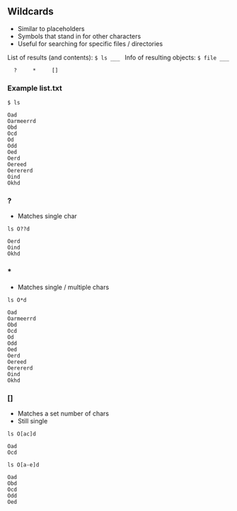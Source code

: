 ## Wildcards
- Similar to placeholders
- Symbols that stand in for other characters
- Useful for searching for specific files / directories

List of results (and contents):		`$ ls ___ `
Info of resulting objects:  		`$ file ___`

`   ?     *     []   `


### Example list.txt
```
$ ls

Oad
Oarmeerrd
Obd
Ocd
Od
Odd
Oed
Oerd
Oereed
Oerererd
Oind
Okhd
```



### ?
- Matches single char

```
ls O??d

Oerd
Oind
Okhd
```

### *
- Matches single / multiple chars

```
ls O*d

Oad
Oarmeerrd
Obd
Ocd
Od
Odd
Oed
Oerd
Oereed
Oerererd
Oind
Okhd
```


### []
- Matches a set number of chars
- Still single

```
ls O[ac]d

Oad
Ocd
```

```
ls O[a-e]d

Oad
Obd
Ocd
Odd
Oed
```
